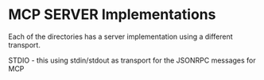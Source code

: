 # MCP SERVER Implementations

Each of the directories has a server implementation using a different transport.  

STDIO - this using stdin/stdout as transport for the JSONRPC messages for MCP

